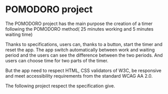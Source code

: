 # POMODORO project
The POMODORO project has the main purpose the creation of a timer following the POMODORO method( 25 minutes working 
and 5 minutes waiting time)

Thanks to specifications, users can, thanks to a button, start the timer and reset the app. The app switch automatically
between work and waiting period and the users can see the difference between the two periods. And users can choose time
for two parts of the timer.

But the app need to respect HTML, CSS validators of W3C, be responsive and meet accessibility requirements from the
standard WCAG AA 2.0.

The following project respect the specification give.

